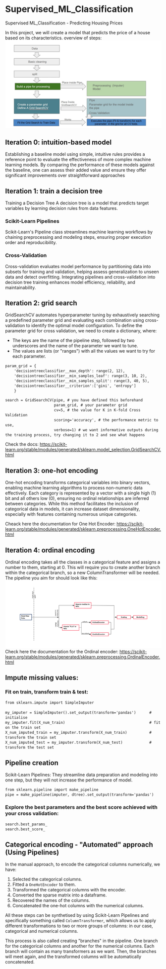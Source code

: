 # Supervised_ML_Classification
Supervised ML_Classification - Predicting Housing Prices


In this project, we will create a model that predicts the price of a house based on its characteristics.
 overview of steps:
 ![Steps Project](images/Steps.jpeg)


 
 
## Iteration 0: intuition-based model
Establishing a baseline model using simple, intuitive rules provides a reference point to evaluate the effectiveness of more complex machine learning models. By comparing the performance of these models against the baseline, one can assess their added value and ensure they offer significant improvements over straightforward approaches

## Iteration 1: train a decision tree
Training a Decision Tree
A decision tree is a model that predicts target variables by learning decision rules from data features.
### Scikit-Learn Pipelines
Scikit-Learn's Pipeline class streamlines machine learning workflows by chaining preprocessing and modeling steps, ensuring proper execution order and reproducibility.
### Cross-Validation
Cross-validation evaluates model performance by partitioning data into subsets for training and validation, helping assess generalization to unseen data and detect overfitting.
Integrating pipelines and cross-validation into decision tree training enhances model efficiency, reliability, and maintainability.


## Iteration 2: grid search
GridSearchCV automates hyperparameter tuning by exhaustively searching a predefined parameter grid and evaluating each combination using cross-validation to identify the optimal model configuration.
To define the parameter grid for cross validation, we need to create a dictionary, where:

- The keys are the name of the pipeline step, followed by two underscores and the name of the parameter we want to tune.
- The values are lists (or "ranges") with all the values we want to try for each parameter.

```
param_grid = {
    'decisiontreeclassifier__max_depth': range(2, 12),
    'decisiontreeclassifier__min_samples_leaf': range(3, 10, 2),
    'decisiontreeclassifier__min_samples_split': range(3, 40, 5),
    'decisiontreeclassifier__criterion':['gini', 'entropy']
    }
```
```
search = GridSearchCV(pipe, # you have defined this beforehand
                      param_grid, # your parameter grid
                      cv=5, # the value for K in K-fold Cross Validation
                      scoring='accuracy', # the performance metric to use,
                      verbose=1) # we want informative outputs during the training process, try changing it to 2 and see what happens
```
Check the docs: https://scikit-learn.org/stable/modules/generated/sklearn.model_selection.GridSearchCV.html


## Iteration 3: one-hot encoding
One-hot encoding transforms categorical variables into binary vectors, enabling machine learning algorithms to process non-numeric data effectively. Each category is represented by a vector with a single high (1) bit and all others low (0), ensuring no ordinal relationships are inferred between categories. While this method facilitates the inclusion of categorical data in models, it can increase dataset dimensionality, especially with features containing numerous unique categories. 

Cheack here the documentation for One Hot Encoder: https://scikit-learn.org/stable/modules/generated/sklearn.preprocessing.OneHotEncoder.html


## Iteration 4: ordinal encoding
Ordinal encoding takes all the classes in a categorical feature and assigns a number to them, starting at 0.
This will require you to create another branch within the categorical branch, so a new ColumnTransformer will be needed. The pipeline you aim for should look like this: 
![Steps Project](images/Ordinal_cat.png)
Check here the documentation for the Ordinal encoder: https://scikit-learn.org/stable/modules/generated/sklearn.preprocessing.OrdinalEncoder.html



## Impute missing values: 
 ### Fit on train, transform train & test:
```
from sklearn.impute import SimpleImputer

my_imputer = SimpleImputer().set_output(transform='pandas')      # initialise
my_imputer.fit(X_num_train)                                      # fit on the train set
X_num_imputed_train = my_imputer.transform(X_num_train)          # transform the train set
X_num_imputed_test = my_imputer.transform(X_num_test)            # transform the test set
```


## Pipeline creation
Scikit-Learn Pipelines: They streamline data preparation and modeling into one step, but they will not increase the performance of  model.
```
from sklearn.pipeline import make_pipeline
pipe = make_pipeline(imputer, dtree).set_output(transform='pandas')
```


### Explore the best parameters and the best score achieved with your cross validation:

```
search.best_params_
search.best_score_
```

## Categorical encoding - "Automated" approach (Using Pipelines)

In the manual approach, to encode the categorical columns numerically, we have:

1. Selected the categorical columns.
2. Fitted a `OneHotEncoder` to them.
3. Transformed the categorical columns with the encoder.
4. Converted the sparse matrix into a dataframe.
5. Recovered the names of the columns.
6. Concatenated the one-hot columns with the numerical columns.

All these steps can be synthetised by using Scikit-Learn Pipelines and specifically something called `ColumnTransformer`, which allows us to apply different transformations to two or more groups of columns: in our case, categorical and numerical columns.

This process is also called creating "branches" in the pipeline. One branch for the categorical columns and another for the numerical columns. Each branch will contain as many transformers as we want. Then, the branches will meet again, and the transformed columns will be automatically concatenated.
